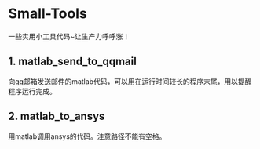 # Small-Tools
一些实用小工具代码~让生产力呼呼涨！
## 1. matlab_send_to_qqmail
向qq邮箱发送邮件的matlab代码，可以用在运行时间较长的程序末尾，用以提醒程序运行完成。
## 2. matlab_to_ansys
用matlab调用ansys的代码。注意路径不能有空格。
